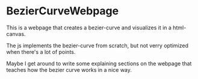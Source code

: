 # BezierCurveWebpage
This is a webpage that creates a bezier-curve and visualizes it in a html-canvas.

The js implements the bezier-curve from scratch, but not verry optimized when there's a lot of points.

Maybe I get around to write some explaining sections on the webpage that teaches how the bezier curve
works in a nice way.

